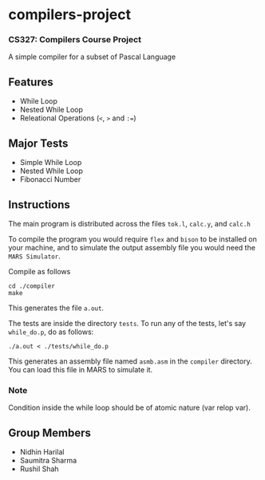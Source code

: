# compilers-project
### CS327: Compilers Course Project
A simple compiler for a subset of Pascal Language

## Features
- While Loop
- Nested While Loop
- Releational Operations (`<`, `>` and `:=`)

## Major Tests
- Simple While Loop
- Nested While Loop
- Fibonacci Number


## Instructions
The main program is distributed across the files `tok.l`, `calc.y`, and `calc.h`

To compile the program you would require `flex` and `bison` to be installed on your machine, and to simulate the output assembly file you would need the `MARS Simulator`.

Compile as follows

```
cd ./compiler
make
```
This generates the file `a.out`.

The tests are inside the directory `tests`. To run any of the tests, let's say `while_do.p`, do as follows:

```
./a.out < ./tests/while_do.p
```

This generates an assembly file named `asmb.asm` in the `compiler` directory. You can load this file in MARS to simulate it.


### Note
Condition inside the while loop should be of atomic nature (var relop var).

## Group Members
- Nidhin Harilal
- Saumitra Sharma
- Rushil Shah

